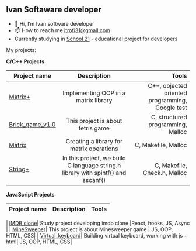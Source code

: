 ## Ivan Softaware developer

- 👋 Hi, I’m Ivan software developer
- 📫 How to reach me itrofi31@gmail.com
- Currently studying in [School 21](https://21-school.ru/?ysclid=lvqdaw7w8i261317894) - educational project for developers

My projects:

<b> C/C++ Projects </b>

| Project name      | Description                | Tools |
| ------------- |:------------------------:| ------------------------:|
| [Matrix+](https://github.com/itrofi31/s21_Matrix_plus/tree/develop)| Implementing OOP in a matrix library | C++, objected oriented programming, Google test|
| [Brick_game_v1.0](https://github.com/itrofi31/s21_BrickGame_v1.0)| This project is about tetris game | C, structured programming, Malloc|
| [Matrix](https://github.com/itrofi31/s21_Matrix)| Creating a library for matrix operations | C, Makefile, Malloc|
| [String+](https://github.com/itrofi31/s21_StringPlus)| In this project, we build C language string.h library  with spintf() and sscanf() | C, Makefile, Check.h, Malloc|

<b>JavaScript Projects </b>

| Project name      | Description                | Tools |
| ------------- |:------------------------:| ------------------------:|

| [IMDB clone](https://github.com/itrofi31/imdb-clone-app)| Study project developing imdb clone |React, hooks, JS, Async |
| [MineSweeper](https://github.com/itrofi31/MineSweeper_Game)| This project is about Minesweeper game | JS, OOP, HTML, CSS|
| [Virtual_keyboard](https://github.com/itrofi31/virtual-keyboard)| Building virtual keyboard, working with js + html| JS, OOP, HTML, CSS|

